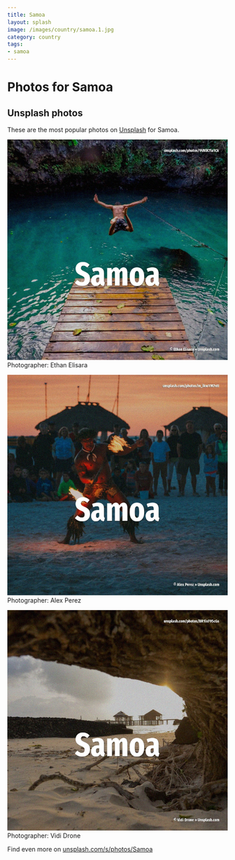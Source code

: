 ```yaml
---
title: Samoa
layout: splash
image: /images/country/samoa.1.jpg
category: country
tags:
- samoa
---
```

# Photos for Samoa
 
## Unsplash photos
These are the most popular photos on [Unsplash](https://unsplash.com) for Samoa.
 
![Samoa](/images/country/samoa.1.jpg)
Photographer:  Ethan Elisara
 
![Samoa](/images/country/samoa.2.jpg)
Photographer:  Alex Perez
 
![Samoa](/images/country/samoa.3.jpg)
Photographer:  Vidi Drone
 
Find even more on [unsplash.com/s/photos/Samoa](https://unsplash.com/s/photos/Samoa)
 
